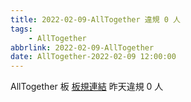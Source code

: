 ```yaml
---
title: 2022-02-09-AllTogether 違規 0 人
tags:
    - AllTogether
abbrlink: 2022-02-09-AllTogether
date: AllTogether-2022-02-09 12:00:00
---
```

AllTogether 板 [板規連結](https://www.ptt.cc/bbs/AllTogether/M.1643211430.A.5FB.html)
昨天違規 0 人
